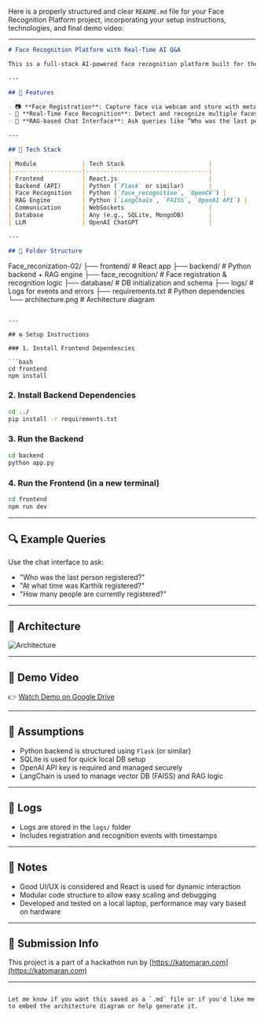 Here is a properly structured and clear `README.md` file for your Face Recognition Platform project, incorporating your setup instructions, technologies, and final demo video:

---

```markdown
# Face Recognition Platform with Real-Time AI Q&A

This is a full-stack AI-powered face recognition platform built for the **Katomaran AI Hackathon**. It enables users to register faces via webcam, recognize them in real-time, and ask queries related to registration using a chat interface powered by a RAG (Retrieval-Augmented Generation) engine.

---

## 🚀 Features

- 📷 **Face Registration**: Capture face via webcam and store with metadata
- 🧠 **Real-Time Face Recognition**: Detect and recognize multiple faces live
- 💬 **RAG-based Chat Interface**: Ask queries like “Who was the last person registered?”

---

## 🧰 Tech Stack

| Module             | Tech Stack                        |
|--------------------|-----------------------------------|
| Frontend           | React.js                          |
| Backend (API)      | Python (`Flask` or similar)       |
| Face Recognition   | Python (`face_recognition`, `OpenCV`) |
| RAG Engine         | Python (`LangChain`, `FAISS`, `OpenAI API`) |
| Communication      | WebSockets                        |
| Database           | Any (e.g., SQLite, MongoDB)       |
| LLM                | OpenAI ChatGPT                    |

---

## 📁 Folder Structure

```

Face\_reconization-02/
├── frontend/              # React app
├── backend/               # Python backend + RAG engine
├── face\_recognition/      # Face registration & recognition logic
├── database/              # DB initialization and schema
├── logs/                  # Logs for events and errors
├── requirements.txt       # Python dependencies
└── architecture.png       # Architecture diagram

````

---

## ⚙️ Setup Instructions

### 1. Install Frontend Dependencies

```bash
cd frontend
npm install
````

### 2. Install Backend Dependencies

```bash
cd ../
pip install -r requirements.txt
```

### 3. Run the Backend

```bash
cd backend
python app.py
```

### 4. Run the Frontend (in a new terminal)

```bash
cd frontend
npm run dev
```

---

## 🔍 Example Queries

Use the chat interface to ask:

* "Who was the last person registered?"
* "At what time was Karthik registered?"
* "How many people are currently registered?"

---

## 🧠 Architecture

![Architecture](architecture.png)

---

## 🎥 Demo Video

👉 [Watch Demo on Google Drive](https://drive.google.com/file/d/1C6bfajfGbDTtLInquNSDhLvqsBDHrVD1/view?usp=sharing)

---

## 📌 Assumptions

* Python backend is structured using `Flask` (or similar)
* SQLite is used for quick local DB setup
* OpenAI API key is required and managed securely
* LangChain is used to manage vector DB (FAISS) and RAG logic

---

## 📜 Logs

* Logs are stored in the `logs/` folder
* Includes registration and recognition events with timestamps

---

## 📢 Notes

* Good UI/UX is considered and React is used for dynamic interaction
* Modular code structure to allow easy scaling and debugging
* Developed and tested on a local laptop, performance may vary based on hardware

---

## 📌 Submission Info

This project is a part of a hackathon run by [https://katomaran.com](https://katomaran.com)

---

```

Let me know if you want this saved as a `.md` file or if you'd like me to embed the architecture diagram or help generate it.
```
